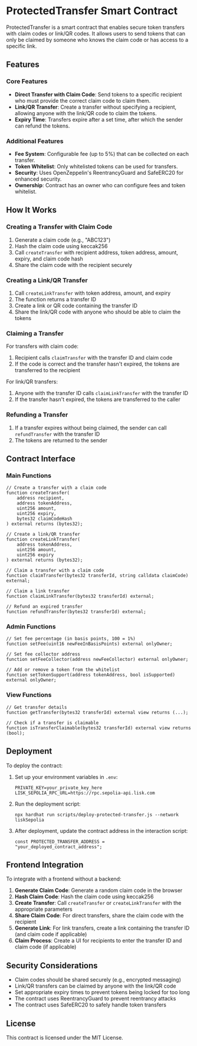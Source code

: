 # ProtectedTransfer Smart Contract

ProtectedTransfer is a smart contract that enables secure token transfers with claim codes or link/QR codes. It allows users to send tokens that can only be claimed by someone who knows the claim code or has access to a specific link.

## Features

### Core Features
- **Direct Transfer with Claim Code**: Send tokens to a specific recipient who must provide the correct claim code to claim them.
- **Link/QR Transfer**: Create a transfer without specifying a recipient, allowing anyone with the link/QR code to claim the tokens.
- **Expiry Time**: Transfers expire after a set time, after which the sender can refund the tokens.

### Additional Features
- **Fee System**: Configurable fee (up to 5%) that can be collected on each transfer.
- **Token Whitelist**: Only whitelisted tokens can be used for transfers.
- **Security**: Uses OpenZeppelin's ReentrancyGuard and SafeERC20 for enhanced security.
- **Ownership**: Contract has an owner who can configure fees and token whitelist.

## How It Works

### Creating a Transfer with Claim Code

1. Generate a claim code (e.g., "ABC123")
2. Hash the claim code using keccak256
3. Call `createTransfer` with recipient address, token address, amount, expiry, and claim code hash
4. Share the claim code with the recipient securely

### Creating a Link/QR Transfer

1. Call `createLinkTransfer` with token address, amount, and expiry
2. The function returns a transfer ID
3. Create a link or QR code containing the transfer ID
4. Share the link/QR code with anyone who should be able to claim the tokens

### Claiming a Transfer

For transfers with claim code:
1. Recipient calls `claimTransfer` with the transfer ID and claim code
2. If the code is correct and the transfer hasn't expired, the tokens are transferred to the recipient

For link/QR transfers:
1. Anyone with the transfer ID calls `claimLinkTransfer` with the transfer ID
2. If the transfer hasn't expired, the tokens are transferred to the caller

### Refunding a Transfer

1. If a transfer expires without being claimed, the sender can call `refundTransfer` with the transfer ID
2. The tokens are returned to the sender

## Contract Interface

### Main Functions

```solidity
// Create a transfer with a claim code
function createTransfer(
    address recipient,
    address tokenAddress,
    uint256 amount,
    uint256 expiry,
    bytes32 claimCodeHash
) external returns (bytes32);

// Create a link/QR transfer
function createLinkTransfer(
    address tokenAddress,
    uint256 amount,
    uint256 expiry
) external returns (bytes32);

// Claim a transfer with a claim code
function claimTransfer(bytes32 transferId, string calldata claimCode) external;

// Claim a link transfer
function claimLinkTransfer(bytes32 transferId) external;

// Refund an expired transfer
function refundTransfer(bytes32 transferId) external;
```

### Admin Functions

```solidity
// Set fee percentage (in basis points, 100 = 1%)
function setFee(uint16 newFeeInBasisPoints) external onlyOwner;

// Set fee collector address
function setFeeCollector(address newFeeCollector) external onlyOwner;

// Add or remove a token from the whitelist
function setTokenSupport(address tokenAddress, bool isSupported) external onlyOwner;
```

### View Functions

```solidity
// Get transfer details
function getTransfer(bytes32 transferId) external view returns (...);

// Check if a transfer is claimable
function isTransferClaimable(bytes32 transferId) external view returns (bool);
```

## Deployment

To deploy the contract:

1. Set up your environment variables in `.env`:
   ```
   PRIVATE_KEY=your_private_key_here
   LISK_SEPOLIA_RPC_URL=https://rpc.sepolia-api.lisk.com
   ```

2. Run the deployment script:
   ```
   npx hardhat run scripts/deploy-protected-transfer.js --network liskSepolia
   ```

3. After deployment, update the contract address in the interaction script:
   ```
   const PROTECTED_TRANSFER_ADDRESS = "your_deployed_contract_address";
   ```

## Frontend Integration

To integrate with a frontend without a backend:

1. **Generate Claim Code**: Generate a random claim code in the browser
2. **Hash Claim Code**: Hash the claim code using keccak256
3. **Create Transfer**: Call `createTransfer` or `createLinkTransfer` with the appropriate parameters
4. **Share Claim Code**: For direct transfers, share the claim code with the recipient
5. **Generate Link**: For link transfers, create a link containing the transfer ID (and claim code if applicable)
6. **Claim Process**: Create a UI for recipients to enter the transfer ID and claim code (if applicable)

## Security Considerations

- Claim codes should be shared securely (e.g., encrypted messaging)
- Link/QR transfers can be claimed by anyone with the link/QR code
- Set appropriate expiry times to prevent tokens being locked for too long
- The contract uses ReentrancyGuard to prevent reentrancy attacks
- The contract uses SafeERC20 to safely handle token transfers

## License

This contract is licensed under the MIT License.
